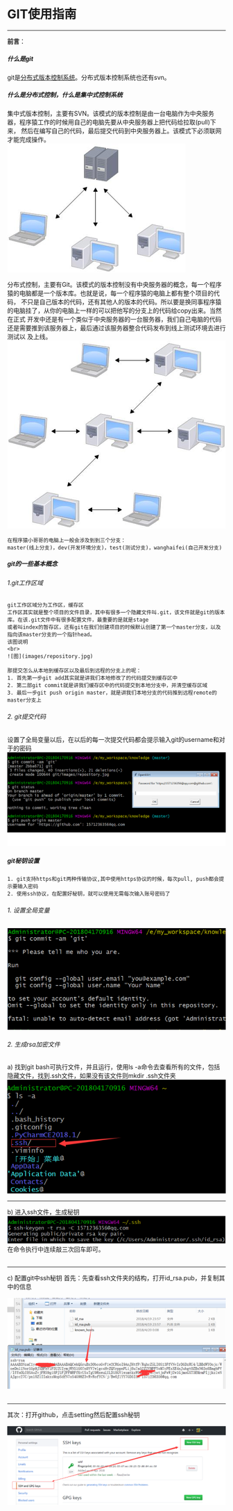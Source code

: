 
# GIT使用指南

---


**前言**：
##### 什么是git
git是<u>分布式版本控制系统</u>。分布式版本控制系统也还有svn。

##### 什么是分布式控制，什么是集中式控制系统

集中式版本控制，主要有SVN。该模式的版本控制是由一台电脑作为中央服务器，程序猿工作的时候用自己的电脑先要从中央服务器上把代码给拉取(pull)下来，
然后在编写自己的代码，最后提交代码到中央服务器上。该模式下必须联网才能完成操作。
![图](images/svn.jpg)

分布式控制，主要有Git。该模式的版本控制没有中央服务器的概念，每一个程序猿的电脑都是一个版本库。也就是说，每一个程序猿的电脑上都有整个项目的代码，
不只是自己版本的代码，还有其他人的版本的代码。所以要是换同事程序猿的电脑挂了，从你的电脑上一样的可以把他写的分支上的代码给copy出来。当然在正式
开发中还是有一个类似于中央服务器的一台服务器，我们自己电脑的代码还是需要推到该服务器上，最后通过该服务器整合代码发布到线上测试环境去进行测试以
及上线。
![图](images/git.jpg)

```
在程序猿小哥哥的电脑上一般会涉及到到三个分支：
master(线上分支)，dev(开发环境分支)，test(测试分支)，wanghaifei(自己开发分支)
```


##### git的一些基本概念

###### 1.git工作区域
    git工作区域分为工作区，缓存区
    工作区其实就是整个项目的文件目录，其中有很多一个隐藏文件叫.git，该文件就是git的版本库。在该.git文件中有很多配置文件，最重要的是就是stage
    或者叫index的暂存区，还有git在我们创建项目的时候默认创建了第一个master分支，以及指向该master分支的一个指针head。
    该图说明
    <br>
    ![图](images/repository.jpg)
    
    那提交怎么从本地到缓存区以及最后到远程的分支上的呢：
    1. 首先第一步git add其实就是讲我们本地修改了的代码提交到缓存区中
    2. 第二部git commit就是讲我们缓存区中的代码提交到本地分支中，并清空缓存区域
    3. 最后一步git push origin master，就是讲我们本地分支的代码推到远程remote的master分支上


###### 2. git提交代码
设置了全局变量以后，在以后的每一次提交代码都会提示输入git的username和对于的密码
![图](images/git_push.png)

##### git秘钥设置
    1. git支持https和git两种传输协议,其中使用https协议的时候，每次pull, push都会提示要输入密码
    2. 使用ssh协议，在配置好秘钥，就可以使用无需每次输入账号密码了

###### 1. 设置全局变量

![图](images/git_config.png)

###### 2. 生成rsa加密文件
 a) 找到git bash可执行文件，并且运行，使用ls -a命令去查看所有的文件，包括隐藏文件，找到.ssh文件，如果没有该文件则mkdir .ssh文件夹
 <br>
 ![图](images/ssh.png)
 <br>
***
 b) 进入ssh文件，生成秘钥
 ![图](images/ssh-keygen.png)
 <br>
 在命令执行中连续敲三次回车即可。
 <br> <br>
***
 c) 配置git中ssh秘钥
 首先：先查看ssh文件夹的结构，打开id_rsa.pub，并复制其中的信息
 <br> <br>
 ![图](images/ssh-rsa-pub.png)
 <br> <br>
***
 其次：打开github，点击setting然后配置ssh秘钥
 <br>
 <br>
 ![图](images/ssh-rsa-add.png)





